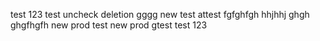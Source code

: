 test 123 test uncheck deletion
gggg
new test attest
fgfghfgh
hhjhhj
ghgh
ghgfhgfh
new prod test
new prod gtest
test 123
